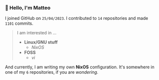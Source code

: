 ### 👋 Hello, I'm Matteo

I joined GitHub on `25/04/2023`.
I contributed to `14` repositories and made `1101` commits.

> I am interested in ...
> 
> - **Linux/GNU stuff**
>     - *NixOS*
> - **FOSS**
>   - *vi*

And currently, I am writing my own **NixOS** configuration. It's somewhere in one of my `6` repositories, if you are *wondering*.
